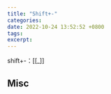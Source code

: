 ```yaml
---
title: "Shift+-"
categories: 
date: 2022-10-24 13:52:52 +0800
tags: 
excerpt: 
---
```






shift+-：[[_]]






## Misc


